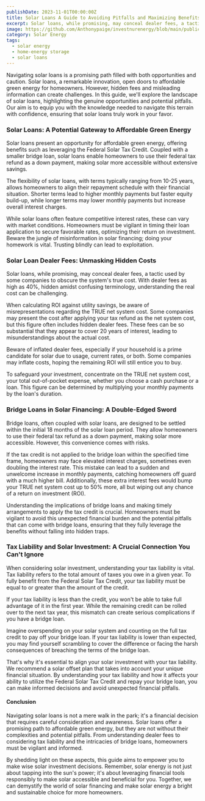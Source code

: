 ```yaml
---
publishDate: 2023-11-01T00:00:00Z
title: Solar Loans A Guide to Avoiding Pitfalls and Maximizing Benefits
excerpt: Solar loans, while promising, may conceal dealer fees, a tactic used by some companies to obscure the system's true cost. With dealer fees as high as 40%, hidden amidst confusing terminology
image: https://github.com/Anthonypaige/investnurenergy/blob/main/public/images/cover-art/SLR-3-cover-art.png?raw=true
category: Solar Energy
tags:
  - solar energy
  - home-energy storage
  - solar loans
---
```


Navigating solar loans is a promising path filled with both opportunities and caution. Solar loans, a remarkable innovation, open doors to affordable green energy for homeowners. However, hidden fees and misleading information can create challenges. In this guide, we'll explore the landscape of solar loans, highlighting the genuine opportunities and potential pitfalls. Our aim is to equip you with the knowledge needed to navigate this terrain with confidence, ensuring that solar loans truly work in your favor.

### **Solar Loans: A Potential Gateway to Affordable Green Energy**

Solar loans present an opportunity for affordable green energy, offering benefits such as leveraging the Federal Solar Tax Credit. Coupled with a smaller bridge loan, solar loans enable homeowners to use their federal tax refund as a down payment, making solar more accessible without extensive savings.

The flexibility of solar loans, with terms typically ranging from 10-25 years, allows homeowners to align their repayment schedule with their financial situation. Shorter terms lead to higher monthly payments but faster equity build-up, while longer terms may lower monthly payments but increase overall interest charges.

While solar loans often feature competitive interest rates, these can vary with market conditions. Homeowners must be vigilant in timing their loan application to secure favorable rates, optimizing their return on investment. Beware the jungle of misinformation in solar financing; doing your homework is vital. Trusting blindly can lead to exploitation.

### **Solar Loan Dealer Fees: Unmasking Hidden Costs**

Solar loans, while promising, may conceal dealer fees, a tactic used by some companies to obscure the system's true cost. With dealer fees as high as 40%, hidden amidst confusing terminology, understanding the real cost can be challenging.

When calculating ROI against utility savings, be aware of misrepresentations regarding the TRUE net system cost. Some companies may present the cost after applying your tax refund as the net system cost, but this figure often includes hidden dealer fees. These fees can be so substantial that they appear to cover 20 years of interest, leading to misunderstandings about the actual cost.

Beware of inflated dealer fees, especially if your household is a prime candidate for solar due to usage, current rates, or both. Some companies may inflate costs, hoping the remaining ROI will still entice you to buy.

To safeguard your investment, concentrate on the TRUE net system cost, your total out-of-pocket expense, whether you choose a cash purchase or a loan. This figure can be determined by multiplying your monthly payments by the loan's duration.

### **Bridge Loans in Solar Financing: A Double-Edged Sword**

Bridge loans, often coupled with solar loans, are designed to be settled within the initial 18 months of the solar loan period. They allow homeowners to use their federal tax refund as a down payment, making solar more accessible. However, this convenience comes with risks.

If the tax credit is not applied to the bridge loan within the specified time frame, homeowners may face elevated interest charges, sometimes even doubling the interest rate. This mistake can lead to a sudden and unwelcome increase in monthly payments, catching homeowners off guard with a much higher bill. Additionally, these extra interest fees would bump your TRUE net system cost up to 50% more, all but wiping out any chance of a return on investment (ROI).

Understanding the implications of bridge loans and making timely arrangements to apply the tax credit is crucial. Homeowners must be vigilant to avoid this unexpected financial burden and the potential pitfalls that can come with bridge loans, ensuring that they fully leverage the benefits without falling into hidden traps.

### **Tax Liability and Solar Investment: A Crucial Connection You Can't Ignore**

When considering solar investment, understanding your tax liability is vital. Tax liability refers to the total amount of taxes you owe in a given year. To fully benefit from the Federal Solar Tax Credit, your tax liability must be equal to or greater than the amount of the credit.

If your tax liability is less than the credit, you won't be able to take full advantage of it in the first year. While the remaining credit can be rolled over to the next tax year, this mismatch can create serious complications if you have a bridge loan.

Imagine overspending on your solar system and counting on the full tax credit to pay off your bridge loan. If your tax liability is lower than expected, you may find yourself scrambling to cover the difference or facing the harsh consequences of breaching the terms of the bridge loan.

That's why it's essential to align your solar investment with your tax liability. We recommend a solar offset plan that takes into account your unique financial situation. By understanding your tax liability and how it affects your ability to utilize the Federal Solar Tax Credit and repay your bridge loan, you can make informed decisions and avoid unexpected financial pitfalls.

#### **Conclusion**

Navigating solar loans is not a mere walk in the park; it's a financial decision that requires careful consideration and awareness. Solar loans offer a promising path to affordable green energy, but they are not without their complexities and potential pitfalls. From understanding dealer fees to considering tax liability and the intricacies of bridge loans, homeowners must be vigilant and informed.

By shedding light on these aspects, this guide aims to empower you to make wise solar investment decisions. Remember, solar energy is not just about tapping into the sun's power; it's about leveraging financial tools responsibly to make solar accessible and beneficial for you. Together, we can demystify the world of solar financing and make solar energy a bright and sustainable choice for more homeowners.
